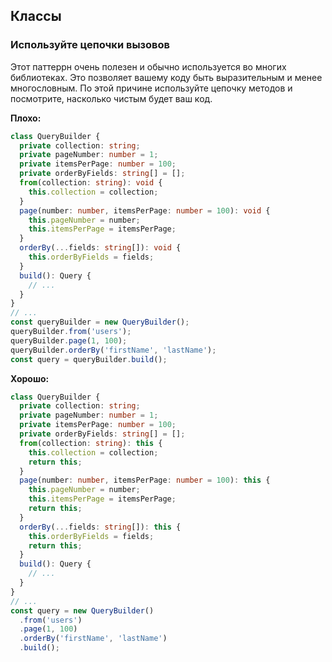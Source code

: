 ## Классы

### Используйте цепочки вызовов

Этот паттеррн очень полезен и обычно используется во многих библиотеках. Это позволяет вашему коду быть выразительным и менее многословным. По этой причине используйте цепочку методов и посмотрите, насколько чистым будет ваш код.

**Плохо:**

```ts
class QueryBuilder {
  private collection: string;
  private pageNumber: number = 1;
  private itemsPerPage: number = 100;
  private orderByFields: string[] = [];
  from(collection: string): void {
    this.collection = collection;
  }
  page(number: number, itemsPerPage: number = 100): void {
    this.pageNumber = number;
    this.itemsPerPage = itemsPerPage;
  }
  orderBy(...fields: string[]): void {
    this.orderByFields = fields;
  }
  build(): Query {
    // ...
  }
}
// ...
const queryBuilder = new QueryBuilder();
queryBuilder.from('users');
queryBuilder.page(1, 100);
queryBuilder.orderBy('firstName', 'lastName');
const query = queryBuilder.build();
```
**Хорошо:**
```ts
class QueryBuilder {
  private collection: string;
  private pageNumber: number = 1;
  private itemsPerPage: number = 100;
  private orderByFields: string[] = [];
  from(collection: string): this {
    this.collection = collection;
    return this;
  }
  page(number: number, itemsPerPage: number = 100): this {
    this.pageNumber = number;
    this.itemsPerPage = itemsPerPage;
    return this;
  }
  orderBy(...fields: string[]): this {
    this.orderByFields = fields;
    return this;
  }
  build(): Query {
    // ...
  }
}
// ...
const query = new QueryBuilder()
  .from('users')
  .page(1, 100)
  .orderBy('firstName', 'lastName')
  .build();
```